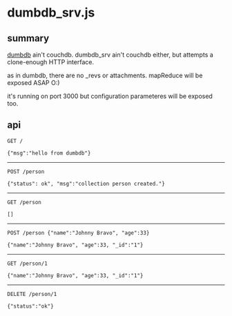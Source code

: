 dumbdb_srv.js
=============



summary
-------

[dumbdb](https://github.com/JosePedroDias/dumbdb) ain't couchdb. dumbdb_srv ain't couchdb either, but attempts a clone-enough HTTP interface.

as in dumbdb, there are no _revs or attachments. mapReduce will be exposed ASAP O:)

it's running on port 3000 but configuration parameteres will be exposed too.



api
---

`GET /`

`{"msg":"hello from dumbdb"}`

----

`POST /person`

`{"status": ok", "msg":"collection person created."}`

----

`GET /person`

`[]`

----

`POST /person {"name":"Johnny Bravo", "age":33}`

`{"name":"Johnny Bravo", "age":33, "_id":"1"}`

----

`GET /person/1`

`{"name":"Johnny Bravo", "age":33, "_id":"1"}`

----

`DELETE /person/1`

`{"status":"ok"}`

